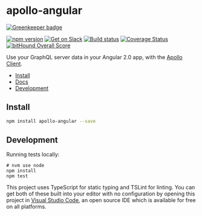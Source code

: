 # apollo-angular

[![Greenkeeper badge](https://badges.greenkeeper.io/apollographql/apollo-angular.svg)](https://greenkeeper.io/)

[![npm version](https://badge.fury.io/js/apollo-angular.svg)](https://badge.fury.io/js/apollo-angular)
[![Get on Slack](https://img.shields.io/badge/slack-join-orange.svg)](http://www.apollostack.com/#slack)
[![Build status](https://travis-ci.org/apollostack/apollo-angular.svg?branch=master)](https://travis-ci.org/apollostack/apollo-angular)
[![Coverage Status](https://coveralls.io/repos/github/apollostack/apollo-angular/badge.svg?branch=master)](https://coveralls.io/github/apollostack/apollo-angular?branch=master)
[![bitHound Overall Score](https://www.bithound.io/github/apollostack/apollo-angular/badges/score.svg)](https://www.bithound.io/github/apollostack/apollo-angular)

Use your GraphQL server data in your Angular 2.0 app, with the [Apollo Client](https://github.com/apollostack/apollo-client).

- [Install](#install)
- [Docs](http://docs.apollostack.com/apollo-client/angular2.html)
- [Development](#development)

## Install

```bash
npm install apollo-angular --save
```

## Development

Running tests locally:

```
# nvm use node
npm install
npm test
```

This project uses TypeScript for static typing and TSLint for linting. You can get both of these built into your editor with no configuration by opening this project in [Visual Studio Code](https://code.visualstudio.com/), an open source IDE which is available for free on all platforms.
